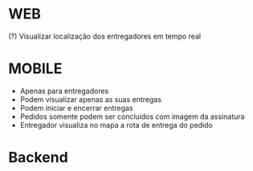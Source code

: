 # WEB
(?) Visualizar localização dos entregadores em tempo real

# MOBILE
- Apenas para entregadores
- Podem visualizar apenas as suas entregas
- Podem iniciar e encerrar entregas
- Pedidos somente podem ser concluídos com imagem da assinatura
- Entregador visualiza no mapa a rota de entrega do pedido


# Backend